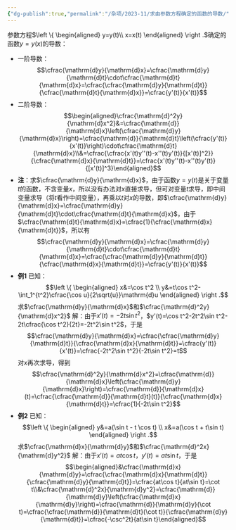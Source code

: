 ```yaml
---
{"dg-publish":true,"permalink":"/杂项/2023-11/求由参数方程确定的函数的导数/","dgPassFrontmatter":true}
---
```


参数方程$\left \{ \begin{aligned} y=y(t)\\ x=x(t) \end{aligned} \right .$确定的函数$y=y(x)$的导数：
- 一阶导数：
	$$\cfrac{\mathrm{d}y}{\mathrm{d}x}=\cfrac{\mathrm{d}y}{\mathrm{d}t}\cdot\cfrac{\mathrm{d}t}{\mathrm{d}x}=\cfrac{\cfrac{\mathrm{d}y}{\mathrm{d}t}}{\cfrac{\mathrm{d}t}{\mathrm{d}x}}=\cfrac{y'(t)}{x'(t)}$$
- 二阶导数：
	$$\begin{aligned}\cfrac{\mathrm{d}^2y}{\mathrm{d}x^2}&=\cfrac{\mathrm{d}}{\mathrm{d}x}\left(\cfrac{\mathrm{d}y}{\mathrm{d}x}\right)=\cfrac{\mathrm{d}}{\mathrm{d}t}\left(\cfrac{y'(t)}{x'(t)}\right)\cdot\cfrac{\mathrm{d}t}{\mathrm{d}x}\\&=\cfrac{\cfrac{x'(t)y''(t)-x''(t)y'(t)}{[x'(t)]^2}}{\cfrac{\mathrm{d}x}{\mathrm{d}t}}=\cfrac{x'(t)y''(t)-x''(t)y'(t)}{[x'(t)]^3}\end{aligned}$$
- **注**：求$\cfrac{\mathrm{d}y}{\mathrm{d}x}$，由于函数$y=y(t)$是关于变量$t$的函数，不含变量$x$，所以没有办法对$x$直接求导，但可对变量$t$求导，即中间变量求导（将$t$看作中间变量），再乘以$t$对$x$的导数，即$\cfrac{\mathrm{d}y}{\mathrm{d}x}=\cfrac{\mathrm{d}y}{\mathrm{d}t}\cdot\cfrac{\mathrm{d}t}{\mathrm{d}x}$，由于$\cfrac{\mathrm{d}t}{\mathrm{d}x}=\cfrac{1}{\cfrac{\mathrm{d}x}{\mathrm{d}t}}$，所以有
	$$\cfrac{\mathrm{d}y}{\mathrm{d}x}=\cfrac{\mathrm{d}y}{\mathrm{d}t}\cdot\cfrac{\mathrm{d}t}{\mathrm{d}x}=\cfrac{\cfrac{\mathrm{d}y}{\mathrm{d}t}}{\cfrac{\mathrm{d}x}{\mathrm{d}t}}=\cfrac{y'(t)}{x'(t)}$$
- **例1**
	已知：
	$$\left \{ \begin{aligned} x&=\cos t^2 \\ y&=t\cos t^2-\int_1^{t^2}\cfrac{\cos u}{2\sqrt{u}}\mathrm{d}u \end{aligned} \right .$$
	求$\cfrac{\mathrm{d}y}{\mathrm{d}x}$和$\cfrac{\mathrm{d}^2y}{\mathrm{d}x^2}$
	解：由于$x'(t)=-2t\sin t^2$，$y'(t)=\cos t^2-2t^2\sin t^2-2t\cfrac{\cos t^2}{2t}=-2t^2\sin t^2$，于是
	$$\cfrac{\mathrm{d}y}{\mathrm{d}x}=\cfrac{\cfrac{\mathrm{d}y}{\mathrm{d}t}}{\cfrac{\mathrm{d}x}{\mathrm{d}t}}=\cfrac{y'(t)}{x'(t)}=\cfrac{-2t^2\sin t^2}{-2t\sin t^2}=t$$
	对$x$再次求导，得到
	$$\cfrac{\mathrm{d}^2y}{\mathrm{d}x^2}=\cfrac{\mathrm{d}}{\mathrm{d}x}\left(\cfrac{\mathrm{d}y}{\mathrm{d}x}\right)=\cfrac{\mathrm{d}}{\mathrm{d}x}(t)=\cfrac{\cfrac{\mathrm{d}}{\mathrm{d}t}(t)}{\cfrac{\mathrm{d}x}{\mathrm{d}t}}=\cfrac{1}{-2t\sin t^2}$$
- **例2**
	已知：
	$$\left \{ \begin{aligned} y&=a(\sin t - t \cos t) \\ x&=a(\cos t + t\sin t) \end{aligned} \right .$$
	求$\cfrac{\mathrm{d}x}{\mathrm{d}y}$和$\cfrac{\mathrm{d}^2x}{\mathrm{d}y^2}$
	解：由于$x'(t)=at\cos t$，$y'(t)=at\sin t$，于是
	$$\begin{aligned}&\cfrac{\mathrm{d}x}{\mathrm{d}y}=\cfrac{\cfrac{\mathrm{d}x}{\mathrm{d}t}}{\cfrac{\mathrm{d}y}{\mathrm{d}t}}=\cfrac{at\cos t}{at\sin t}=\cot t\\&\cfrac{\mathrm{d}^2x}{\mathrm{d}y^2}=\cfrac{\mathrm{d}}{\mathrm{d}y}\left(\cfrac{\mathrm{d}x}{\mathrm{d}y}\right)=\cfrac{\mathrm{d}}{\mathrm{d}y}(\cot t)=\cfrac{\cfrac{\mathrm{d}}{\mathrm{d}t}(\cot t)}{\cfrac{\mathrm{d}y}{\mathrm{d}t}}=\cfrac{-\csc^2t}{at\sin t}\end{aligned}$$
